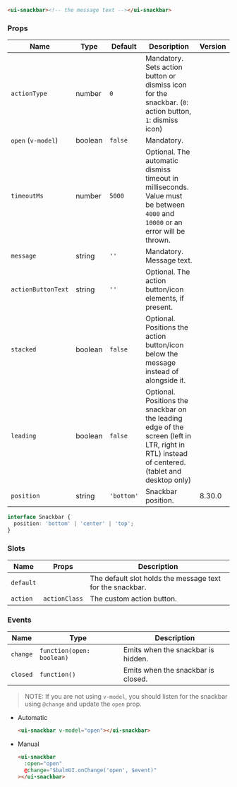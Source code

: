 ```html
<ui-snackbar><!-- the message text --></ui-snackbar>
```

### Props

| Name               | Type    | Default    | Description                                                                                                                                   | Version |
| ------------------ | ------- | ---------- | --------------------------------------------------------------------------------------------------------------------------------------------- | ------- |
| `actionType`       | number  | `0`        | Mandatory. Sets action button or dismiss icon for the snackbar. (`0`: action button, `1`: dismiss icon)                                       |         |
| `open` (`v-model`) | boolean | `false`    | Mandatory.                                                                                                                                    |         |
| `timeoutMs`        | number  | `5000`     | Optional. The automatic dismiss timeout in milliseconds. Value must be between `4000` and `10000` or an error will be thrown.                 |         |
| `message`          | string  | `''`       | Mandatory. Message text.                                                                                                                      |         |
| `actionButtonText` | string  | `''`       | Optional. The action button/icon elements, if present.                                                                                        |         |
| `stacked`          | boolean | `false`    | Optional. Positions the action button/icon below the message instead of alongside it.                                                         |         |
| `leading`          | boolean | `false`    | Optional. Positions the snackbar on the leading edge of the screen (left in LTR, right in RTL) instead of centered. (tablet and desktop only) |         |
| `position`         | string  | `'bottom'` | Snackbar position.                                                                                                                            | 8.30.0  |

```ts
interface Snackbar {
  position: 'bottom' | 'center' | 'top';
}
```

### Slots

| Name      | Props         | Description                                               |
| --------- | ------------- | --------------------------------------------------------- |
| `default` |               | The default slot holds the message text for the snackbar. |
| `action`  | `actionClass` | The custom action button.                                 |

### Events

| Name     | Type                      | Description                        |
| -------- | ------------------------- | ---------------------------------- |
| `change` | `function(open: boolean)` | Emits when the snackbar is hidden. |
| `closed` | `function()`              | Emits when the snackbar is closed. |

> NOTE: If you are not using `v-model`, you should listen for the snackbar using `@change` and update the `open` prop.

- Automatic

  ```html
  <ui-snackbar v-model="open"></ui-snackbar>
  ```

- Manual

  ```html
  <ui-snackbar
    :open="open"
    @change="$balmUI.onChange('open', $event)"
  ></ui-snackbar>
  ```
